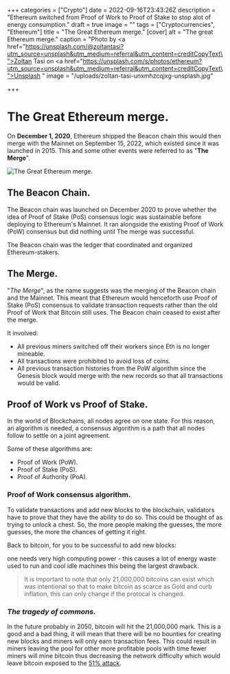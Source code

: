 +++
categories = ["Crypto"]
date = 2022-09-16T23:43:26Z
description = "Ethereum switched from Proof of Work to Proof of Stake to stop alot of energy consumption."
draft = true
image = ""
tags = ["Cryptocurrencies", "Ethereum"]
title = "The Great Ethereum merge."
[cover]
alt = "The great Ethereum merge."
caption = "Photo by <a href=\"https://unsplash.com/@zoltantasi?utm_source=unsplash&utm_medium=referral&utm_content=creditCopyText\">Zoltan Tasi</a> on <a href=\"https://unsplash.com/s/photos/ethereum?utm_source=unsplash&utm_medium=referral&utm_content=creditCopyText\">Unsplash</a>   "
image = "/uploads/zoltan-tasi-unxmhzcqjxg-unsplash.jpg"

+++
# The Great Ethereum merge.

On **December 1, 2020**, Ethereum shipped the Beacon chain this would then merge with the Mainnet on September 15, 2022, which existed since it was launched in 2015. This and some other events were referred to as  "**The Merge**".

![The Great Ethereum merge.](/uploads/yancy-min-842ofhc6mai-unsplash-1.jpg 'Photo by <a href="https://unsplash.com/ja/@yancymin?utm_source=unsplash&utm_medium=referral&utm_content=creditCopyText">Yancy Min</a> on <a href="https://unsplash.com/s/photos/github?utm_source=unsplash&utm_medium=referral&utm_content=creditCopyText">Unsplash</a>   ')

## The Beacon Chain.

The Beacon chain was launched on December 2020 to prove whether the idea of Proof of Stake (PoS) consensus logic was sustainable before deploying to Ethereum's Mainnet. It ran alongside the existing Proof of Work (PoW) consensus but did nothing until The merge was successful.

The Beacon chain was the ledger that coordinated and organized Ethereum-stakers.

## The Merge.

"_The Merge_", as the name suggests was the merging of the Beacon chain and the Mainnet. This meant that Ethereum would henceforth use Proof of Stake (PoS) consensus to validate transaction requests rather than the old Proof of Work that Bitcoin still uses. The Beacon chain ceased to exist after the merge.

It involved:

* All previous miners switched off their workers since Eth is no longer mineable.
* All transactions were prohibited to avoid loss of coins.
* All previous transaction histories from the PoW algorithm since the Genesis block would merge with the new records so that all transactions would be valid.

## Proof of Work vs Proof of Stake.

In the world of Blockchains, all nodes agree on one state. For this reason, an algorithm is needed, a consensus algorithm is a path that all nodes follow to settle on a joint agreement.

Some of these algorithms are:

* Proof of Work (PoW).
* Proof of Stake (PoS).
* Proof of Authority (PoA).

### Proof of Work consensus algorithm.

To validate transactions and add new blocks to the blockchain, validators have to prove that they have the ability to do so. This could be thought of as trying to unlock a chest. So, the more people making the guesses, the more guesses, the more the chances of getting it right.

Back to bitcoin, for you to be successful to add new blocks:

one needs very high computing power - this causes a lot of energy waste used to run and cool idle machines this being the largest drawback.

> It is important to note that only 21,000,000 bitcoins can exist which was intentional so that to make bitcoin as scarce as Gold and curb inflation, this can only change if the protocal is changed.

### _The tragedy of commons._

In the future probably in 2050, bitcoin will hit the 21,000,000 mark. This is a good and a bad thing, it will mean that there will be no bounties for creating new blocks and miners will only earn transaction fees. This could result in miners leaving the pool for other more profitable pools with time fewer miners will mine bitcoin thus decreasing the network difficulty which would leave bitcoin exposed to the [51% attack](https://en.bitcoinwiki.org/wiki/51%25_attack).